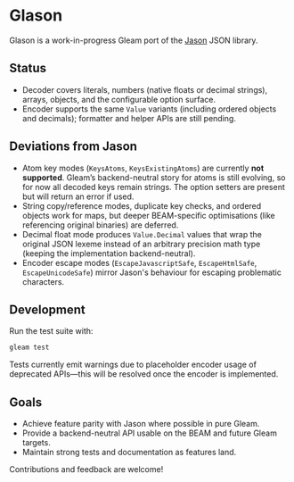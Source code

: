 # Glason

Glason is a work-in-progress Gleam port of the [Jason](https://github.com/michalmuskala/jason) JSON library.

## Status

- Decoder covers literals, numbers (native floats or decimal strings), arrays, objects, and the configurable option surface.
- Encoder supports the same `Value` variants (including ordered objects and decimals); formatter and helper APIs are still pending.

## Deviations from Jason

- Atom key modes (`KeysAtoms`, `KeysExistingAtoms`) are currently **not supported**. Gleam’s backend-neutral story for atoms is still evolving, so for now all decoded keys remain strings. The option setters are present but will return an error if used.
- String copy/reference modes, duplicate key checks, and ordered objects work for maps, but deeper BEAM-specific optimisations (like referencing original binaries) are deferred.
- Decimal float mode produces `Value.Decimal` values that wrap the original JSON lexeme instead of an arbitrary precision math type (keeping the implementation backend-neutral).
- Encoder escape modes (`EscapeJavascriptSafe`, `EscapeHtmlSafe`, `EscapeUnicodeSafe`) mirror Jason's behaviour for escaping problematic characters.

## Development

Run the test suite with:

```sh
gleam test
```

Tests currently emit warnings due to placeholder encoder usage of deprecated APIs—this will be resolved once the encoder is implemented.

## Goals

- Achieve feature parity with Jason where possible in pure Gleam.
- Provide a backend-neutral API usable on the BEAM and future Gleam targets.
- Maintain strong tests and documentation as features land.

Contributions and feedback are welcome!
